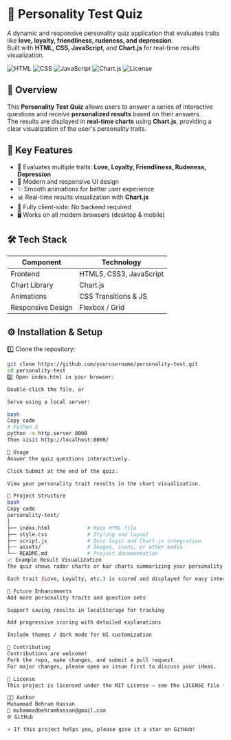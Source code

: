 # 🧠 Personality Test Quiz
A dynamic and responsive personality quiz application that evaluates traits like **love, loyalty, friendliness, rudeness, and depression**.  
Built with **HTML, CSS, JavaScript**, and **Chart.js** for real-time results visualization.

![HTML](https://img.shields.io/badge/HTML5-orange?logo=html5)
![CSS](https://img.shields.io/badge/CSS3-blue?logo=css3)
![JavaScript](https://img.shields.io/badge/JavaScript-yellow?logo=javascript)
![Chart.js](https://img.shields.io/badge/Chart.js-lightgrey)
![License](https://img.shields.io/badge/License-MIT-green)


## 🧩 Overview

This **Personality Test Quiz** allows users to answer a series of interactive questions and receive **personalized results** based on their answers.  
The results are displayed in **real-time charts** using **Chart.js**, providing a clear visualization of the user's personality traits.


## 🎯 Key Features

- 💖 Evaluates multiple traits: **Love, Loyalty, Friendliness, Rudeness, Depression**  
- 🎨 Modern and responsive UI design  
- ✨ Smooth animations for better user experience  
- 📊 Real-time results visualization with **Chart.js**  
- 🔁 Fully client-side: No backend required  
- 🖥️ Works on all modern browsers (desktop & mobile)


## 🛠️ Tech Stack

| Component        | Technology |
|-----------------|-------------|
| Frontend         | HTML5, CSS3, JavaScript |
| Chart Library    | Chart.js |
| Animations       | CSS Transitions & JS |
| Responsive Design| Flexbox / Grid |


## ⚙️ Installation & Setup

1️⃣ Clone the repository:
```bash
git clone https://github.com/yourusername/personality-test.git
cd personality-test
2️⃣ Open index.html in your browser:

Double-click the file, or

Serve using a local server:

bash
Copy code
# Python 3
python -m http.server 8000
Then visit http://localhost:8000/

🚀 Usage
Answer the quiz questions interactively.

Click Submit at the end of the quiz.

View your personality trait results in the chart visualization.

📁 Project Structure
bash
Copy code
personality-test/
│
├── index.html            # Main HTML file
├── style.css             # Styling and layout
├── script.js             # Quiz logic and Chart.js integration
├── assets/               # Images, icons, or other media
└── README.md             # Project documentation
📈 Example Result Visualization
The quiz shows radar charts or bar charts summarizing your personality traits.

Each trait (Love, Loyalty, etc.) is scored and displayed for easy interpretation.

🔮 Future Enhancements
Add more personality traits and question sets

Support saving results in localStorage for tracking

Add progressive scoring with detailed explanations

Include themes / dark mode for UI customization

🤝 Contributing
Contributions are welcome!
Fork the repo, make changes, and submit a pull request.
For major changes, please open an issue first to discuss your ideas.

📜 License
This project is licensed under the MIT License — see the LICENSE file for details.

👨‍💻 Author
Muhammad Behram Hassan
📧 muhammadbehramhassan@gmail.com
🌐 GitHub

⭐ If this project helps you, please give it a star on GitHub!

